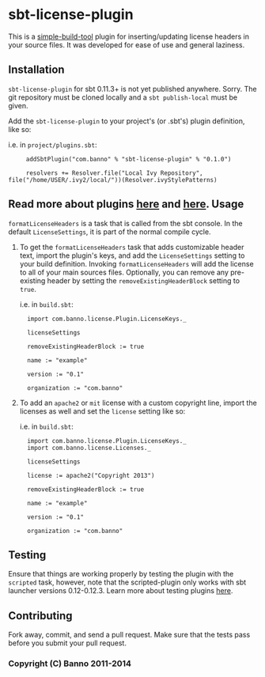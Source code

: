 # sbt-license-plugin

This is a [simple-build-tool](http://www.scala-sbt.org/) plugin for inserting/updating license headers in your source files. It was developed for ease of use and general laziness.

Installation
------------
`sbt-license-plugin` for sbt 0.11.3+ is not yet published anywhere. Sorry. The git repository must be cloned locally and a `sbt publish-local` must be given.

Add the `sbt-license-plugin` to your project's (or .sbt's) plugin definition, like so:

   i.e. in `project/plugins.sbt`:

         addSbtPlugin("com.banno" % "sbt-license-plugin" % "0.1.0")

         resolvers += Resolver.file("Local Ivy Repository", file("/home/USER/.ivy2/local/"))(Resolver.ivyStylePatterns)

Read more about plugins [here](http://www.scala-sbt.org/release/docs/Extending/Plugins.html) and [here](https://github.com/mads379/sbt-plugin-examples).
Usage
-----
`formatLicenseHeaders` is a task that is called from the sbt console. In the default `LicenseSettings`, it is part of the normal compile cycle.

1. To get the `formatLicenseHeaders` task that adds customizable header text, import the plugin's keys, and add the `LicenseSettings` setting to your build definition. Invoking `formatLicenseHeaders` will add the license to all of your main sources files. Optionally, you can remove any pre-existing header by setting the `removeExistingHeaderBlock` setting to `true`.

   i.e. in `build.sbt`:

         import com.banno.license.Plugin.LicenseKeys._

         licenseSettings

         removeExistingHeaderBlock := true

         name := "example"

         version := "0.1"

         organization := "com.banno"
2. To add an `apache2` or `mit` license with a custom copyright line, import the licenses as well and set the `license` setting like so:

   i.e. in `build.sbt`:

         import com.banno.license.Plugin.LicenseKeys._
         import com.banno.license.Licenses._

         licenseSettings

         license := apache2("Copyright 2013")

         removeExistingHeaderBlock := true

         name := "example"

         version := "0.1"

         organization := "com.banno"

Testing
------------
Ensure that things are working properly by testing the plugin with the `scripted` task, however, note that the scripted-plugin only works with sbt launcher versions 0.12-0.12.3. Learn more about testing plugins [here](http://eed3si9n.com/testing-sbt-plugins).

Contributing
------------
Fork away, commit, and send a pull request. Make sure that the tests pass before you submit your pull request.

### Copyright (C) Banno 2011-2014
